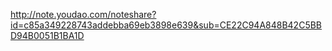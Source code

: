 http://note.youdao.com/noteshare?id=c85a349228743addebba69eb3898e639&sub=CE22C94A848B42C5BBD94B0051B1BA1D
